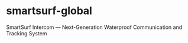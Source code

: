 # smartsurf-global
SmartSurf Intercom — Next-Generation Waterproof Communication and Tracking System
